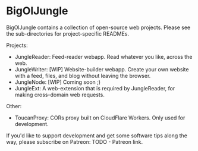 # BigOlJungle

BigOlJungle contains a collection of open-source web projects. Please see the sub-directories for project-specific READMEs.

Projects:

- JungleReader: Feed-reader webapp. Read whatever you like, across the web.
- JungleWriter: [WIP] Website-builder webapp. Create your own website with a feed, files, and blog without leaving the browser.
- JungleNode: [WIP] Coming soon ;)
- JungleExt: A web-extension that is required by JungleReader, for making cross-domain web requests.

Other:

- ToucanProxy: CORs proxy built on CloudFlare Workers. Only used for development.

If you'd like to support development and get some software tips along the way, please subscribe on Patreon:
TODO - Patreon link.

